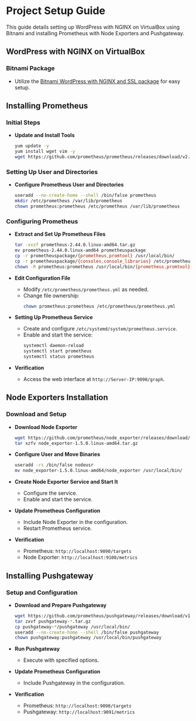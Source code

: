 
# Project Setup Guide

This guide details setting up WordPress with NGINX on VirtualBox using Bitnami and installing Prometheus with Node Exporters and Pushgateway.

## WordPress with NGINX on VirtualBox

### Bitnami Package
- Utilize the [Bitnami WordPress with NGINX and SSL package](https://bitnami.com/stack/wordpress-pro) for easy setup.

## Installing Prometheus

### Initial Steps
- **Update and Install Tools**
  ```bash
  yum update -y
  yum install wget vim -y
  wget https://github.com/prometheus/prometheus/releases/download/v2.44.0/prometheus-2.44.0.linux-amd64.tar.gz
  ```

### Setting Up User and Directories
- **Configure Prometheus User and Directories**
  ```bash
  useradd --no-create-home --shell /bin/false prometheus
  mkdir /etc/prometheus /var/lib/prometheus
  chown prometheus:prometheus /etc/prometheus /var/lib/prometheus
  ```

### Configuring Prometheus
- **Extract and Set Up Prometheus Files**
  ```bash
  tar -xvzf prometheus-2.44.0.linux-amd64.tar.gz
  mv prometheus-2.44.0.linux-amd64 prometheuspackage
  cp -r prometheuspackage/{prometheus,promtool} /usr/local/bin/
  cp -r prometheuspackage/{consoles,console_libraries} /etc/prometheus
  chown -R prometheus:prometheus /usr/local/bin/{prometheus,promtool} /etc/prometheus/{consoles,console_libraries}
  ```

- **Edit Configuration File**
  - Modify `/etc/prometheus/prometheus.yml` as needed.
  - Change file ownership:
    ```bash
    chown prometheus:prometheus /etc/prometheus/prometheus.yml
    ```

- **Setting Up Prometheus Service**
  - Create and configure `/etc/systemd/system/prometheus.service`.
  - Enable and start the service:
    ```bash
    systemctl daemon-reload
    systemctl start prometheus
    systemctl status prometheus
    ```

- **Verification**
  - Access the web interface at `http://Server-IP:9090/graph`.

## Node Exporters Installation

### Download and Setup
- **Download Node Exporter**
  ```bash
  wget https://github.com/prometheus/node_exporter/releases/download/v1.5.0/node_exporter-1.5.0.linux-amd64.tar.gz
  tar xzfv node_exporter-1.5.0.linux-amd64.tar.gz
  ```

- **Configure User and Move Binaries**
  ```bash
  useradd -rs /bin/false nodeusr
  mv node_exporter-1.5.0.linux-amd64/node_exporter /usr/local/bin/
  ```

- **Create Node Exporter Service and Start It**
  - Configure the service.
  - Enable and start the service.

- **Update Prometheus Configuration**
  - Include Node Exporter in the configuration.
  - Restart Prometheus service.

- **Verification**
  - Prometheus: `http://localhost:9090/targets`
  - Node Exporter: `http://localhost:9100/metrics`

## Installing Pushgateway

### Setup and Configuration
- **Download and Prepare Pushgateway**
  ```bash
  wget https://github.com/prometheus/pushgateway/releases/download/v1.7.0/pushgateway-1.7.0.linux-amd64.tar.gz
  tar zxvf pushgateway-*.tar.gz
  cp pushgateway-*/pushgateway /usr/local/bin/
  useradd --no-create-home --shell /bin/false pushgateway
  chown pushgateway:pushgateway /usr/local/bin/pushgateway
  ```

- **Run Pushgateway**
  - Execute with specified options.

- **Update Prometheus Configuration**
  - Include Pushgateway in the configuration.

- **Verification**
  - Prometheus: `http://localhost:9090/targets`
  - Pushgateway: `http://localhost:9091/metrics`
